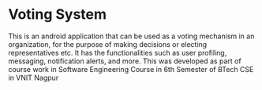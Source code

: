 # Voting System
This is an android application that can be used as a voting mechanism in an organization, for the purpose of making decisions or electing
representatives etc. It has the functionalities such as user profiling, messaging, notification alerts, and more.
This was developed as part of course work in Software Engineering Course in 6th Semester of BTech CSE in VNIT Nagpur
